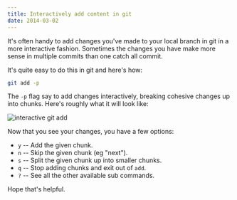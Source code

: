 ```yaml
---
title: Interactively add content in git
date: 2014-03-02
---
```

It's often handy to add changes you've made to your local branch in git in a more interactive fashion. Sometimes the changes you have make more sense in multiple commits than one catch all commit.

It's quite easy to do this in git and here's how:

```bash
git add -p
```

The `-p` flag say to add changes interactively, breaking cohesive changes up into chunks. Here's roughly what it will look like:

![interactive git add](http://cl.ly/VHFO/Screen%20Shot%202014-04-30%20at%209.00.31%20AM.png)

Now that you see your changes, you have a few options:

- `y` -- Add the given chunk.
- `n` -- Skip the given chunk (eg "next").
- `s` -- Split the given chunk up into smaller chunks.
- `q` -- Stop adding chunks and exit out of `add`.
- `?` -- See all the other available sub commands.

Hope that's helpful.
